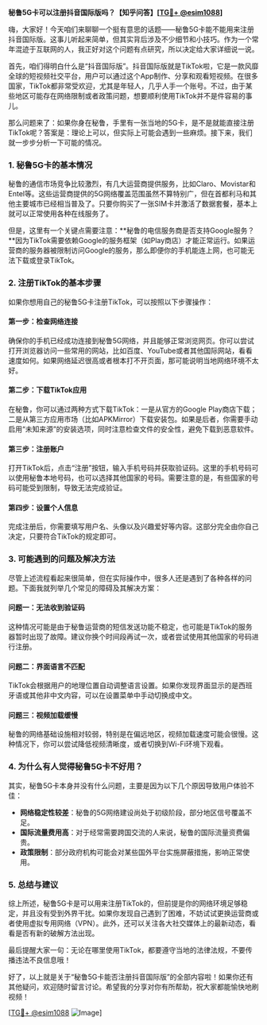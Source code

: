 **秘鲁5G卡可以注册抖音国际版吗？【知乎问答】[[TG💪+ @esim1088](https://t.me/s/esim1088)]**

嗨，大家好！今天咱们来聊聊一个挺有意思的话题——秘鲁5G卡能不能用来注册抖音国际版。这事儿听起来简单，但其实背后涉及不少细节和小技巧。作为一个常年混迹于互联网的人，我正好对这个问题有点研究，所以决定给大家详细说一说。

首先，咱们得明白什么是“抖音国际版”。抖音国际版就是TikTok啦，它是一款风靡全球的短视频社交平台，用户可以通过这个App制作、分享和观看短视频。在很多国家，TikTok都非常受欢迎，尤其是年轻人，几乎人手一个账号。不过，由于某些地区可能存在网络限制或者政策问题，想要顺利使用TikTok并不是件容易的事儿。

那么问题来了：如果你身在秘鲁，手里有一张当地的5G卡，是不是就能直接注册TikTok呢？答案是：理论上可以，但实际上可能会遇到一些麻烦。接下来，我们就一步步分析一下可能的情况。

### 1. **秘鲁5G卡的基本情况**
秘鲁的通信市场竞争比较激烈，有几大运营商提供服务，比如Claro、Movistar和Entel等。这些运营商提供的5G网络覆盖范围虽然不算特别广，但在首都利马和其他主要城市已经相当普及了。只要你购买了一张SIM卡并激活了数据套餐，基本上就可以正常使用各种在线服务了。

但是，这里有一个关键点需要注意：**秘鲁的电信服务商是否支持Google服务？**因为TikTok需要依赖Google的服务框架（如Play商店）才能正常运行。如果运营商的服务器被限制访问Google的服务，那么即便你的手机能连上网，也可能无法下载或登录TikTok。

### 2. **注册TikTok的基本步骤**
如果你想用自己的秘鲁5G卡注册TikTok，可以按照以下步骤操作：

#### 第一步：检查网络连接
确保你的手机已经成功连接到秘鲁5G网络，并且能够正常浏览网页。你可以尝试打开浏览器访问一些常用的网站，比如百度、YouTube或者其他国际网站，看看速度如何。如果网络延迟很高或者根本打不开页面，那可能说明当地网络环境不太好。

#### 第二步：下载TikTok应用
在秘鲁，你可以通过两种方式下载TikTok：一是从官方的Google Play商店下载；二是从第三方应用市场（比如APKMirror）下载安装包。如果是后者，你需要手动启用“未知来源”的安装选项，同时注意检查文件的安全性，避免下载到恶意软件。

#### 第三步：注册账户
打开TikTok后，点击“注册”按钮，输入手机号码并获取验证码。这里的手机号码可以使用秘鲁本地号码，也可以选择其他国家的号码。需要注意的是，有些国家的号码可能受到限制，导致无法完成验证。

#### 第四步：设置个人信息
完成注册后，你需要填写用户名、头像以及兴趣爱好等内容。这部分完全由你自己决定，只要符合TikTok的规定即可。

### 3. **可能遇到的问题及解决方法**
尽管上述流程看起来很简单，但在实际操作中，很多人还是遇到了各种各样的问题。下面我就列举几个常见的障碍及其解决方案：

#### 问题一：无法收到验证码
这种情况可能是由于秘鲁运营商的短信发送功能不稳定，也可能是TikTok的服务器暂时出现了故障。建议你换个时间段再试一次，或者尝试使用其他国家的号码进行注册。

#### 问题二：界面语言不匹配
TikTok会根据用户的地理位置自动调整语言设置。如果你发现界面显示的是西班牙语或其他非中文内容，可以在设置菜单中手动切换成中文。

#### 问题三：视频加载缓慢
秘鲁的网络基础设施相对较弱，特别是在偏远地区，视频加载速度可能会很慢。这种情况下，你可以尝试降低视频清晰度，或者切换到Wi-Fi环境下观看。

### 4. **为什么有人觉得秘鲁5G卡不好用？**
其实，秘鲁5G卡本身并没有什么问题，主要是因为以下几个原因导致用户体验不佳：

- **网络稳定性较差**：秘鲁的5G网络建设尚处于初级阶段，部分地区信号覆盖不足。
- **国际流量费用高**：对于经常需要跨国交流的人来说，秘鲁的国际流量资费偏贵。
- **政策限制**：部分政府机构可能会对某些国外平台实施屏蔽措施，影响正常使用。

### 5. **总结与建议**
综上所述，秘鲁5G卡是可以用来注册TikTok的，但前提是你的网络环境足够稳定，并且没有受到外界干扰。如果你发现自己遇到了困难，不妨试试更换运营商或者使用虚拟专用网络（VPN）。此外，还可以关注各大社交媒体上的最新动态，看看是否有新的破解方法出现。

最后提醒大家一句：无论在哪里使用TikTok，都要遵守当地的法律法规，不要传播违法不良信息哦！

好了，以上就是关于“秘鲁5G卡能否注册抖音国际版”的全部内容啦！如果你还有其他疑问，欢迎随时留言讨论。希望我的分享对你有所帮助，祝大家都能愉快地刷视频！

[[TG💪+ @esim1088](https://t.me/s/esim1088) ![Image](https://i.postimg.cc/4NQfJmqS/Snipaste-2025-05-13-00-14-12.png)]